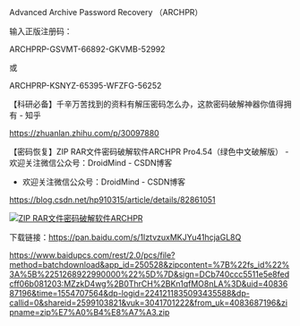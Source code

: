 Advanced Archive Password Recovery （ARCHPR）

输入正版注册码：

ARCHPRP-GSVMT-66892-GKVMB-52992

或

ARCHPRP-KSNYZ-65395-WFZFG-56252

【科研必备】千辛万苦找到的资料有解压密码怎么办，这款密码破解神器你值得拥有 - 知乎

https://zhuanlan.zhihu.com/p/30097880

【密码恢复】ZIP RAR文件密码破解软件ARCHPR Pro4.54（绿色中文破解版） - 欢迎关注微信公众号：DroidMind - CSDN博客
 - 欢迎关注微信公众号：DroidMind - CSDN博客

https://blog.csdn.net/hp910315/article/details/82861051


<a href="https://zhuanlan.zhihu.com/p/30097880">
<img src="https://camo.githubusercontent.com/d675817311edbabc0203b5b9231b52a25a3a05d1/68747470733a2f2f706963342e7a68696d672e636f6d2f38302f76322d37386430636564393663623563663835303032613136353839373634363161625f68642e6a7067" border="0" title="ZIP RAR文件密码破解软件ARCHPR"></a>

下载链接：https://pan.baidu.com/s/1IztvzuxMKJYu41hcjaGL8Q

https://www.baidupcs.com/rest/2.0/pcs/file?method=batchdownload&app_id=250528&zipcontent=%7B%22fs_id%22%3A%5B%2251268922990000%22%5D%7D&sign=DCb740ccc5511e5e8fedcff06b081203:MZzkD4wg%2B0ThrCH%2BKn1qfMO8nLA%3D&uid=4083687196&time=1554707564&dp-logid=2241211835093435588&dp-callid=0&shareid=2599103821&vuk=3041701222&from_uk=4083687196&zipname=zip%E7%A0%B4%E8%A7%A3.zip

